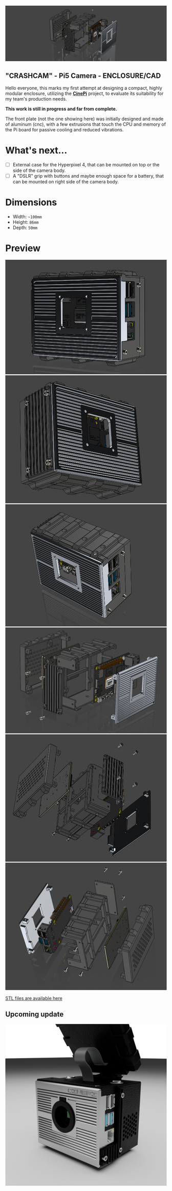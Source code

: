 ![cam0](https://github.com/GM82skg/crashcam_CAD/blob/main/images/000.png)
## "CRASHCAM" - Pi5 Camera - ENCLOSURE/CAD

Hello everyone, this marks my first attempt at designing a compact, highly modular enclosure, utilizing the [**CinePi**](https://github.com/cinepi) project, to evaluate its suitability for my team's production needs.

**This work is still in progress and far from complete.**

The front plate (not the one showing here) was initially designed and made of aluminum (cnc), with a few extrusions that touch the CPU and memory of the Pi board for passive cooling and reduced vibrations.

# What's next...
- [ ] External case for the Hyperpixel 4, that can be mounted on top or the side of the camera body.
- [ ] A "DSLR" grip with buttons and maybe enough space for a battery, that can be mounted on right side of the camera body.

# Dimensions
- Width: `~100mm`
- Height: `86mm`
- Depth: `50mm`

# Preview
![cam1](https://github.com/GM82skg/crashcam_CAD/blob/main/images/001.png)
![cam2](https://github.com/GM82skg/crashcam_CAD/blob/main/images/002.png)
![cam3](https://github.com/GM82skg/crashcam_CAD/blob/main/images/003.png)
![cam4](https://github.com/GM82skg/crashcam_CAD/blob/main/images/004.png)
![cam5](https://github.com/GM82skg/crashcam_CAD/blob/main/images/005.png)
![cam6](https://github.com/GM82skg/crashcam_CAD/blob/main/images/006.png)

[STL files are available here](https://github.com/user-attachments/files/16847561/Crashcam_Pi5_v001.zip)

## Upcoming update
![cam203](https://github.com/GM82skg/crashcam_CAD/blob/main/images/204.png)
